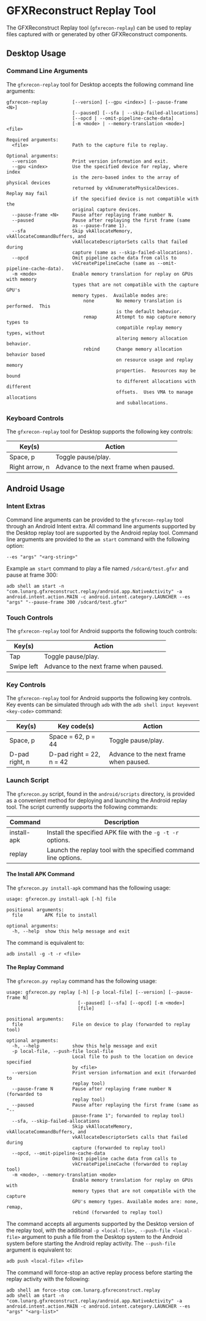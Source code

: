 # GFXReconstruct Replay Tool

The GFXReconstruct Replay tool (`gfxrecon-replay`) can be used to replay
files captured with or generated by other GFXReconstruct components.

## Desktop Usage
### Command Line Arguments
The `gfxrecon-replay` tool for Desktop accepts the following command line arguments:

```
gfxrecon-replay         [--version] [--gpu <index>] [--pause-frame <N>]
                        [--paused] [--sfa | --skip-failed-allocations]
                        [--opcd | --omit-pipeline-cache-data]
                        [-m <mode> | --memory-translation <mode>] <file>

Required arguments:
  <file>                Path to the capture file to replay.

Optional arguments:
  --version             Print version information and exit.
  --gpu <index>         Use the specified device for replay, where index
                        is the zero-based index to the array of physical devices
                        returned by vkEnumeratePhysicalDevices.  Replay may fail
                        if the specified device is not compatible with the
                        original capture devices.
  --pause-frame <N>     Pause after replaying frame number N.
  --paused              Pause after replaying the first frame (same
                        as --pause-frame 1).
  --sfa                 Skip vkAllocateMemory, vkAllocateCommandBuffers, and
                        vkAllocateDescriptorSets calls that failed during
                        capture (same as --skip-failed-allocations).
  --opcd                Omit pipeline cache data from calls to
                        vkCreatePipelineCache (same as --omit-pipeline-cache-data).
  -m <mode>             Enable memory translation for replay on GPUs with memory
                        types that are not compatible with the capture GPU's
                        memory types.  Available modes are:
                            none        No memory translation is performed.  This
                                        is the default behavior.
                            remap       Attempt to map capture memory types to
                                        compatible replay memory types, without
                                        altering memory allocation behavior.
                            rebind      Change memory allocation behavior based
                                        on resource usage and replay memory
                                        properties.  Resources may be bound
                                        to different allocations with different
                                        offsets.  Uses VMA to manage allocations
                                        and suballocations.
```
### Keyboard Controls
The `gfxrecon-replay` tool for Desktop supports the following key controls:

Key(s) | Action
-------|-------
Space, p | Toggle pause/play.
Right arrow, n | Advance to the next frame when paused.

## Android Usage
### Intent Extras
Command line arguments can be provided to the `gfxrecon-replay` tool through an
Android Intent extra. All command line arguments supported by the Desktop replay
tool are supported by the Android replay tool.  Command line arguments are provided
to the `am start` command with the following option:
```
--es "args" "<arg-string>"
```
Example `am start` command to play a file named `/sdcard/test.gfxr` and pause at frame 300:
```
adb shell am start -n "com.lunarg.gfxreconstruct.replay/android.app.NativeActivity" -a android.intent.action.MAIN -c android.intent.category.LAUNCHER --es "args" "--pause-frame 300 /sdcard/test.gfxr"
```

### Touch Controls
The `gfxrecon-replay` tool for Android supports the following touch controls:

Key(s) | Action
-------|-------
Tap | Toggle pause/play.
Swipe left | Advance to the next frame when paused.

### Key Controls
The `gfxrecon-replay` tool for Android supports the following key controls. Key
events can be simulated through `adb` with the `adb shell input keyevent <key-code>`
command:

Key(s) | Key code(s) | Action
-------|-------------|-------
Space, p | Space = 62, p = 44 |Toggle pause/play.
D-pad right, n | D-pad right = 22, n = 42 | Advance to the next frame when paused.

### Launch Script
The `gfxrecon.py` script, found in the `android/scripts` directory, is provided as
a convenient method for deploying and launching the Android replay tool. The script
currently supports the following commands:

Command | Description
--------|------------
install-apk | Install the specified APK file with the `-g -t -r` options.
replay | Launch the replay tool with the specified command line options.

#### The Install APK Command
The `gfxrecon.py install-apk` command has the following usage:
```
usage: gfxrecon.py install-apk [-h] file

positional arguments:
  file        APK file to install

optional arguments:
  -h, --help  show this help message and exit
```
The command is equivalent to:
```
adb install -g -t -r <file>
```
#### The Replay Command
The `gfxrecon.py replay` command has the following usage:
```
usage: gfxrecon.py replay [-h] [-p local-file] [--version] [--pause-frame N]
                          [--paused] [--sfa] [--opcd] [-m <mode>]
                          [file]

positional arguments:
  file                  File on device to play (forwarded to replay tool)

optional arguments:
  -h, --help            show this help message and exit
  -p local-file, --push-file local-file
                        Local file to push to the location on device specified
                        by <file>
  --version             Print version information and exit (forwarded to
                        replay tool)
  --pause-frame N       Pause after replaying frame number N (forwarded to
                        replay tool)
  --paused              Pause after replaying the first frame (same as "--
                        pause-frame 1"; forwarded to replay tool)
  --sfa, --skip-failed-allocations
                        Skip vkAllocateMemory, vkAllocateCommandBuffers, and
                        vkAllocateDescriptorSets calls that failed during
                        capture (forwarded to replay tool)
  --opcd, --omit-pipeline-cache-data
                        Omit pipeline cache data from calls to
                        vkCreatePipelineCache (forwarded to replay tool)
  -m <mode>, --memory-translation <mode>
                        Enable memory translation for replay on GPUs with
                        memory types that are not compatible with the capture
                        GPU's memory types. Available modes are: none, remap,
                        rebind (forwarded to replay tool)
```

The command accepts all arguments supported by the Desktop version of the replay
tool, with the additional `-p <local-file>, --push-file <local-file>` argument to
push a file from the Desktop system to the Android system before starting the
Android replay activity. The `--push-file` argument is equivalent to:
```
adb push <local-file> <file>
```

The command will force-stop an active replay process before starting the replay
activity with the following:
```
adb shell am force-stop com.lunarg.gfxreconstruct.replay
adb shell am start -n "com.lunarg.gfxreconstruct.replay/android.app.NativeActivity" -a android.intent.action.MAIN -c android.intent.category.LAUNCHER --es "args" "<arg-list>"
```
